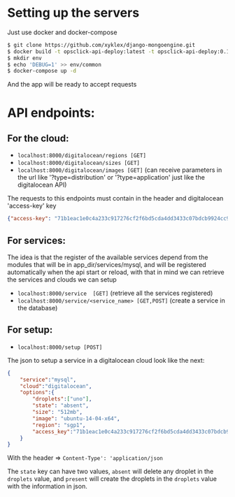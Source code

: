 # Setting up the servers
Just use docker and docker-compose

```bash
$ git clone https://github.com/xyklex/django-mongoengine.git
$ docker build -t opsclick-api-deploy:latest -t opsclick-api-deploy:0.1 .
$ mkdir env
$ echo 'DEBUG=1' >> env/common
$ docker-compose up -d
```

And the app will be ready to accept requests


# API endpoints:

## For the cloud:
- `localhost:8000/digitalocean/regions [GET]`
- `localhost:8000/digitalocean/sizes [GET]`
- `localhost:8000/digitalocean/images [GET]` (can receive parameters in the url like '?type=distribution' or '?type=application' just like the digitalocean API)

The requests to this endpoints must contain in the header and digitalocean 'access-key' key 
```json
{"access-key": "71b1eac1e0c4a233c917276cf2f6bd5cda4dd3433c07bdcb9924cc98bd917886"}
```

## For services: 
The idea is that the register of the available services depend from the modules that will be in app_dir/services/mysql, and will be registered automatically when the api start or reload, with that in mind we can retrieve the services and clouds we can setup

- `localhost:8000/service  [GET]` (retrieve all the services registered) 
- `localhost:8000/service/<service_name> [GET,POST]` (create a service in the database)

## For setup:
- `localhost:8000/setup [POST]` 

The json to setup a service in a digitalocean cloud look like the next:
```json
{
	"service":"mysql",
	"cloud":"digitalocean",
	"options":{
		"droplets":["uno"],
		"state": "absent",
		"size": "512mb",
		"image": "ubuntu-14-04-x64",
		"region": "sgp1",
		"access_key":"71b1eac1e0c4a233c917276cf2f6bd5cda4dd3433c07bdcb9924cc98bd917886"
	}
}
```
With the header =>  `Content-Type': 'application/json`

The `state` key can have two values, `absent` will delete any droplet in the `droplets` value, and `present` will create the droplets in the `droplets` value with the information in json.
